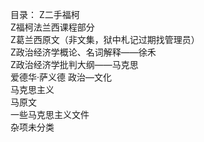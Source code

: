 目录：
Z二手福柯  
Z福柯法兰西课程部分  
Z葛兰西原文（非文集，狱中札记过期找管理员）  
Z政治经济学概论、名词解释——徐禾  
Z政治经济学批判大纲——马克思  
爱德华·萨义德 政治—文化  
马克思主义  
马原文  
一些马克思主义文件  
 杂项未分类  
